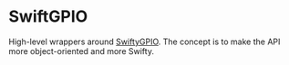 # SwiftGPIO

High-level wrappers around [SwiftyGPIO](https://github.com/uraimo/SwiftyGPIO.git). The concept is to make the API more object-oriented and more Swifty.

